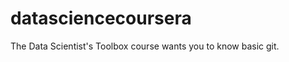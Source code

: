 datasciencecoursera
===================

The Data Scientist's Toolbox course wants you to know basic git.
